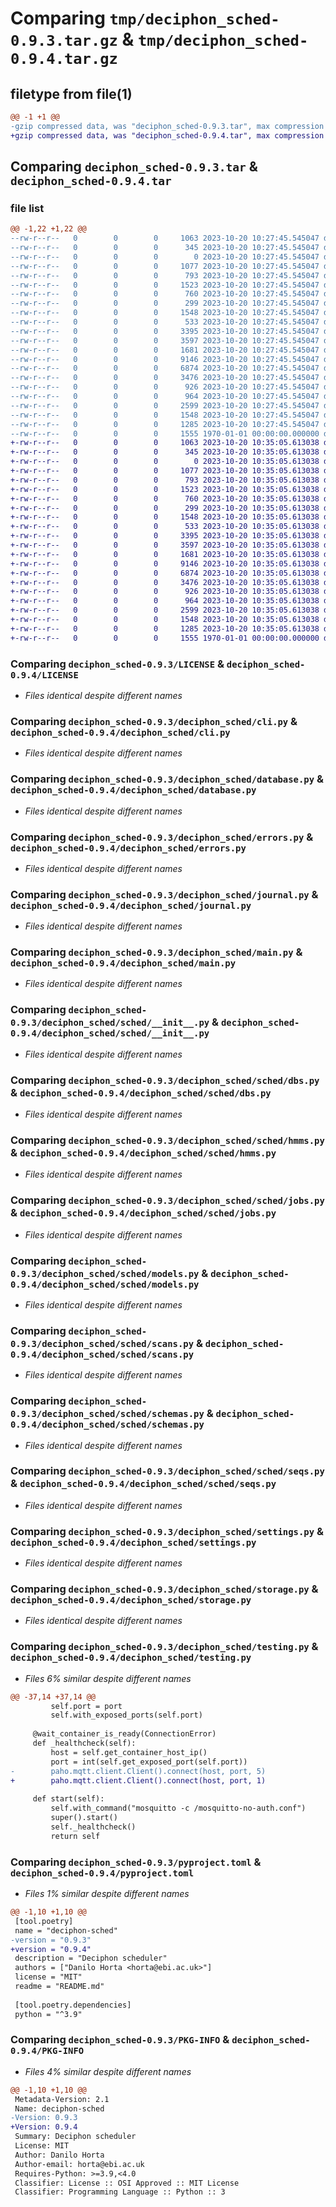 # Comparing `tmp/deciphon_sched-0.9.3.tar.gz` & `tmp/deciphon_sched-0.9.4.tar.gz`

## filetype from file(1)

```diff
@@ -1 +1 @@
-gzip compressed data, was "deciphon_sched-0.9.3.tar", max compression
+gzip compressed data, was "deciphon_sched-0.9.4.tar", max compression
```

## Comparing `deciphon_sched-0.9.3.tar` & `deciphon_sched-0.9.4.tar`

### file list

```diff
@@ -1,22 +1,22 @@
--rw-r--r--   0        0        0     1063 2023-10-20 10:27:45.545047 deciphon_sched-0.9.3/LICENSE
--rw-r--r--   0        0        0      345 2023-10-20 10:27:45.545047 deciphon_sched-0.9.3/README.md
--rw-r--r--   0        0        0        0 2023-10-20 10:27:45.545047 deciphon_sched-0.9.3/deciphon_sched/__init__.py
--rw-r--r--   0        0        0     1077 2023-10-20 10:27:45.545047 deciphon_sched-0.9.3/deciphon_sched/cli.py
--rw-r--r--   0        0        0      793 2023-10-20 10:27:45.545047 deciphon_sched-0.9.3/deciphon_sched/database.py
--rw-r--r--   0        0        0     1523 2023-10-20 10:27:45.545047 deciphon_sched-0.9.3/deciphon_sched/errors.py
--rw-r--r--   0        0        0      760 2023-10-20 10:27:45.545047 deciphon_sched-0.9.3/deciphon_sched/journal.py
--rw-r--r--   0        0        0      299 2023-10-20 10:27:45.545047 deciphon_sched-0.9.3/deciphon_sched/logger.py
--rw-r--r--   0        0        0     1548 2023-10-20 10:27:45.545047 deciphon_sched-0.9.3/deciphon_sched/main.py
--rw-r--r--   0        0        0      533 2023-10-20 10:27:45.545047 deciphon_sched-0.9.3/deciphon_sched/sched/__init__.py
--rw-r--r--   0        0        0     3395 2023-10-20 10:27:45.545047 deciphon_sched-0.9.3/deciphon_sched/sched/dbs.py
--rw-r--r--   0        0        0     3597 2023-10-20 10:27:45.545047 deciphon_sched-0.9.3/deciphon_sched/sched/hmms.py
--rw-r--r--   0        0        0     1681 2023-10-20 10:27:45.545047 deciphon_sched-0.9.3/deciphon_sched/sched/jobs.py
--rw-r--r--   0        0        0     9146 2023-10-20 10:27:45.545047 deciphon_sched-0.9.3/deciphon_sched/sched/models.py
--rw-r--r--   0        0        0     6874 2023-10-20 10:27:45.545047 deciphon_sched-0.9.3/deciphon_sched/sched/scans.py
--rw-r--r--   0        0        0     3476 2023-10-20 10:27:45.545047 deciphon_sched-0.9.3/deciphon_sched/sched/schemas.py
--rw-r--r--   0        0        0      926 2023-10-20 10:27:45.545047 deciphon_sched-0.9.3/deciphon_sched/sched/seqs.py
--rw-r--r--   0        0        0      964 2023-10-20 10:27:45.545047 deciphon_sched-0.9.3/deciphon_sched/settings.py
--rw-r--r--   0        0        0     2599 2023-10-20 10:27:45.545047 deciphon_sched-0.9.3/deciphon_sched/storage.py
--rw-r--r--   0        0        0     1548 2023-10-20 10:27:45.545047 deciphon_sched-0.9.3/deciphon_sched/testing.py
--rw-r--r--   0        0        0     1285 2023-10-20 10:27:45.545047 deciphon_sched-0.9.3/pyproject.toml
--rw-r--r--   0        0        0     1555 1970-01-01 00:00:00.000000 deciphon_sched-0.9.3/PKG-INFO
+-rw-r--r--   0        0        0     1063 2023-10-20 10:35:05.613038 deciphon_sched-0.9.4/LICENSE
+-rw-r--r--   0        0        0      345 2023-10-20 10:35:05.613038 deciphon_sched-0.9.4/README.md
+-rw-r--r--   0        0        0        0 2023-10-20 10:35:05.613038 deciphon_sched-0.9.4/deciphon_sched/__init__.py
+-rw-r--r--   0        0        0     1077 2023-10-20 10:35:05.613038 deciphon_sched-0.9.4/deciphon_sched/cli.py
+-rw-r--r--   0        0        0      793 2023-10-20 10:35:05.613038 deciphon_sched-0.9.4/deciphon_sched/database.py
+-rw-r--r--   0        0        0     1523 2023-10-20 10:35:05.613038 deciphon_sched-0.9.4/deciphon_sched/errors.py
+-rw-r--r--   0        0        0      760 2023-10-20 10:35:05.613038 deciphon_sched-0.9.4/deciphon_sched/journal.py
+-rw-r--r--   0        0        0      299 2023-10-20 10:35:05.613038 deciphon_sched-0.9.4/deciphon_sched/logger.py
+-rw-r--r--   0        0        0     1548 2023-10-20 10:35:05.613038 deciphon_sched-0.9.4/deciphon_sched/main.py
+-rw-r--r--   0        0        0      533 2023-10-20 10:35:05.613038 deciphon_sched-0.9.4/deciphon_sched/sched/__init__.py
+-rw-r--r--   0        0        0     3395 2023-10-20 10:35:05.613038 deciphon_sched-0.9.4/deciphon_sched/sched/dbs.py
+-rw-r--r--   0        0        0     3597 2023-10-20 10:35:05.613038 deciphon_sched-0.9.4/deciphon_sched/sched/hmms.py
+-rw-r--r--   0        0        0     1681 2023-10-20 10:35:05.613038 deciphon_sched-0.9.4/deciphon_sched/sched/jobs.py
+-rw-r--r--   0        0        0     9146 2023-10-20 10:35:05.613038 deciphon_sched-0.9.4/deciphon_sched/sched/models.py
+-rw-r--r--   0        0        0     6874 2023-10-20 10:35:05.613038 deciphon_sched-0.9.4/deciphon_sched/sched/scans.py
+-rw-r--r--   0        0        0     3476 2023-10-20 10:35:05.613038 deciphon_sched-0.9.4/deciphon_sched/sched/schemas.py
+-rw-r--r--   0        0        0      926 2023-10-20 10:35:05.613038 deciphon_sched-0.9.4/deciphon_sched/sched/seqs.py
+-rw-r--r--   0        0        0      964 2023-10-20 10:35:05.613038 deciphon_sched-0.9.4/deciphon_sched/settings.py
+-rw-r--r--   0        0        0     2599 2023-10-20 10:35:05.613038 deciphon_sched-0.9.4/deciphon_sched/storage.py
+-rw-r--r--   0        0        0     1548 2023-10-20 10:35:05.613038 deciphon_sched-0.9.4/deciphon_sched/testing.py
+-rw-r--r--   0        0        0     1285 2023-10-20 10:35:05.613038 deciphon_sched-0.9.4/pyproject.toml
+-rw-r--r--   0        0        0     1555 1970-01-01 00:00:00.000000 deciphon_sched-0.9.4/PKG-INFO
```

### Comparing `deciphon_sched-0.9.3/LICENSE` & `deciphon_sched-0.9.4/LICENSE`

 * *Files identical despite different names*

### Comparing `deciphon_sched-0.9.3/deciphon_sched/cli.py` & `deciphon_sched-0.9.4/deciphon_sched/cli.py`

 * *Files identical despite different names*

### Comparing `deciphon_sched-0.9.3/deciphon_sched/database.py` & `deciphon_sched-0.9.4/deciphon_sched/database.py`

 * *Files identical despite different names*

### Comparing `deciphon_sched-0.9.3/deciphon_sched/errors.py` & `deciphon_sched-0.9.4/deciphon_sched/errors.py`

 * *Files identical despite different names*

### Comparing `deciphon_sched-0.9.3/deciphon_sched/journal.py` & `deciphon_sched-0.9.4/deciphon_sched/journal.py`

 * *Files identical despite different names*

### Comparing `deciphon_sched-0.9.3/deciphon_sched/main.py` & `deciphon_sched-0.9.4/deciphon_sched/main.py`

 * *Files identical despite different names*

### Comparing `deciphon_sched-0.9.3/deciphon_sched/sched/__init__.py` & `deciphon_sched-0.9.4/deciphon_sched/sched/__init__.py`

 * *Files identical despite different names*

### Comparing `deciphon_sched-0.9.3/deciphon_sched/sched/dbs.py` & `deciphon_sched-0.9.4/deciphon_sched/sched/dbs.py`

 * *Files identical despite different names*

### Comparing `deciphon_sched-0.9.3/deciphon_sched/sched/hmms.py` & `deciphon_sched-0.9.4/deciphon_sched/sched/hmms.py`

 * *Files identical despite different names*

### Comparing `deciphon_sched-0.9.3/deciphon_sched/sched/jobs.py` & `deciphon_sched-0.9.4/deciphon_sched/sched/jobs.py`

 * *Files identical despite different names*

### Comparing `deciphon_sched-0.9.3/deciphon_sched/sched/models.py` & `deciphon_sched-0.9.4/deciphon_sched/sched/models.py`

 * *Files identical despite different names*

### Comparing `deciphon_sched-0.9.3/deciphon_sched/sched/scans.py` & `deciphon_sched-0.9.4/deciphon_sched/sched/scans.py`

 * *Files identical despite different names*

### Comparing `deciphon_sched-0.9.3/deciphon_sched/sched/schemas.py` & `deciphon_sched-0.9.4/deciphon_sched/sched/schemas.py`

 * *Files identical despite different names*

### Comparing `deciphon_sched-0.9.3/deciphon_sched/sched/seqs.py` & `deciphon_sched-0.9.4/deciphon_sched/sched/seqs.py`

 * *Files identical despite different names*

### Comparing `deciphon_sched-0.9.3/deciphon_sched/settings.py` & `deciphon_sched-0.9.4/deciphon_sched/settings.py`

 * *Files identical despite different names*

### Comparing `deciphon_sched-0.9.3/deciphon_sched/storage.py` & `deciphon_sched-0.9.4/deciphon_sched/storage.py`

 * *Files identical despite different names*

### Comparing `deciphon_sched-0.9.3/deciphon_sched/testing.py` & `deciphon_sched-0.9.4/deciphon_sched/testing.py`

 * *Files 6% similar despite different names*

```diff
@@ -37,14 +37,14 @@
         self.port = port
         self.with_exposed_ports(self.port)
 
     @wait_container_is_ready(ConnectionError)
     def _healthcheck(self):
         host = self.get_container_host_ip()
         port = int(self.get_exposed_port(self.port))
-        paho.mqtt.client.Client().connect(host, port, 5)
+        paho.mqtt.client.Client().connect(host, port, 1)
 
     def start(self):
         self.with_command("mosquitto -c /mosquitto-no-auth.conf")
         super().start()
         self._healthcheck()
         return self
```

### Comparing `deciphon_sched-0.9.3/pyproject.toml` & `deciphon_sched-0.9.4/pyproject.toml`

 * *Files 1% similar despite different names*

```diff
@@ -1,10 +1,10 @@
 [tool.poetry]
 name = "deciphon-sched"
-version = "0.9.3"
+version = "0.9.4"
 description = "Deciphon scheduler"
 authors = ["Danilo Horta <horta@ebi.ac.uk>"]
 license = "MIT"
 readme = "README.md"
 
 [tool.poetry.dependencies]
 python = "^3.9"
```

### Comparing `deciphon_sched-0.9.3/PKG-INFO` & `deciphon_sched-0.9.4/PKG-INFO`

 * *Files 4% similar despite different names*

```diff
@@ -1,10 +1,10 @@
 Metadata-Version: 2.1
 Name: deciphon-sched
-Version: 0.9.3
+Version: 0.9.4
 Summary: Deciphon scheduler
 License: MIT
 Author: Danilo Horta
 Author-email: horta@ebi.ac.uk
 Requires-Python: >=3.9,<4.0
 Classifier: License :: OSI Approved :: MIT License
 Classifier: Programming Language :: Python :: 3
```

